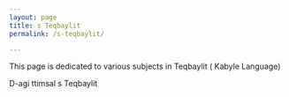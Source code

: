 ```yaml
---
layout: page
title: s Teqbaylit
permalink: /s-teqbaylit/

---
```

This page is dedicated to various subjects in Teqbaylit ( Kabyle Language)

D-agi ttimsal s Teqbaylit

